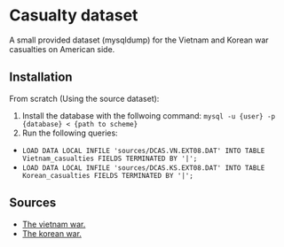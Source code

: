 # Casualty dataset 

A small provided dataset (mysqldump) for the Vietnam and Korean war casualties on American side. 

## Installation 

From scratch (Using the source dataset):

1. Install the database with the follwoing command: `mysql -u {user} -p {database} < {path to scheme}`
2. Run the following queries: 
 - `LOAD DATA LOCAL INFILE 'sources/DCAS.VN.EXT08.DAT' INTO TABLE Vietnam_casualties FIELDS TERMINATED BY '|';`
 - `LOAD DATA LOCAL INFILE 'sources/DCAS.KS.EXT08.DAT' INTO TABLE Korean_casualties FIELDS TERMINATED BY '|';`

## Sources 

- [The vietnam war.](https://catalog.archives.gov/id/2240992)
- [The korean war.](https://catalog.archives.gov/id/2240988)